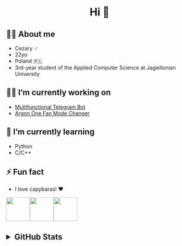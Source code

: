<h1 align="center">Hi 👋</h1>



## 🙋‍♂️ About me
- Cezary ♂️
- 22yo
- Poland 🇵🇱
- 3rd-year student of the Applied Computer Science at Jagiellonian University 


## 🧑‍💻 I’m currently working on
- [Multifunctional Telegram Bot](https://github.com/Cezary924/Cezary924-Telegram-Bot)
- [Argon One Fan Mode Changer](https://github.com/Cezary924/Cezary924-Argon-One-Fan-Mode-Bot)


## 🔭 I’m currently learning
- Python
- C/C++


## ⚡ Fun fact
- I love capybaras! ❤️

<img src="https://img.freepik.com/free-icon/capybara_318-232704.jpg" width="64" height="64"><img src="https://img.freepik.com/free-icon/capybara_318-232704.jpg" width="64" height="64"><img src="https://img.freepik.com/free-icon/capybara_318-232704.jpg" width="64" height="64">


<h2>
  <details>
    <summary>GitHub Stats</summary>
    <img align="left" src="https://github-readme-stats.vercel.app/api?username=Cezary924&theme=transparent&rank_icon=percentile&hide_title=true&show_icons=true&hide_border=true" />
    <img align="left" src="https://github-readme-stats.vercel.app/api/top-langs/?username=Cezary924&theme=transparent&show_icons=true&hide_title=true&line_height=60&hide_border=true" />
    <img align="left" src="https://streak-stats.demolab.com/?user=Cezary924&theme=transparent&card_width=470&hide_border=true" />
  </details>
</h2>

